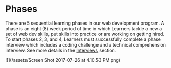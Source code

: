 # Phases

There are 5 sequential learning phases in our web development program. A phase is an eight \(8\) week period of time in which Learners tackle a new a set of web dev skills, put skills into practice or are working on getting hired. To start phases 2, 3, and 4, Learners must successfully complete a phase interview which includes a coding challenge and a technical comprehension interview. See more details in the [Interviews](./Interviews) section.

![](/assets/Screen Shot 2017-07-26 at 4.10.53 PM.png)

